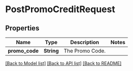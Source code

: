 # PostPromoCreditRequest

## Properties

Name | Type | Description | Notes
------------ | ------------- | ------------- | -------------
**promo_code** | **String** | The Promo Code. | 

[[Back to Model list]](../README.md#documentation-for-models) [[Back to API list]](../README.md#documentation-for-api-endpoints) [[Back to README]](../README.md)


